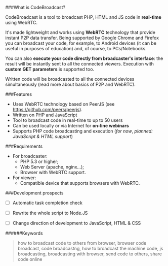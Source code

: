 ###What is CodeBroadcast?

CodeBroadcast is a tool to broadcast PHP, HTML and JS code in **real-time** using WebRTC.

It's made lightweight and works using **WebRTC** technology that provide instant P2P data transfer. Being supported by Google Chrome and Firefox you can broadcast your code, for example, to Android devices (it can be useful in purposes of education) and, of course, to PCs/Notebooks.

You can also **execute your code directly from broadcaster's interface**: the result will be instantly sent to all the connected viewers. Execution with **custom GET parameters** is supported too.

Written code will be broadcasted to all the connected devices simultaneously (read more about basics of P2P and WebRTC).

###Features
* Uses WebRTC technology based on PeerJS (see https://github.com/peers/peerjs).
* Written on PHP and JavaScript
* Tool to broadcast code in real-time to up to 50 users
* Can be used locally or via Internet for **on-line webinars**
* Supports PHP code broadcasting and execution (_for now_, _planned: JavaScript & HTML support_)

###Requirements
* For broadcaster:
  * PHP 5.3 or higher;
  * Web Server (apache, nginx...);
  * Browser with WebRTC support.
* For viewer:
  * Compatible device that supports browsers with WebRTC.

###Development prospects
- [ ] Automatic task completion check
- [ ] Rewrite the whole script to Node.JS
- [ ] Change direction of development to JavaScript, HTML & CSS



######Keywords
> how to broadcast code to others from browser, browser code broadcast, code broadcastng, how to broadcast the machine code, js broadcasting, broadcasting with browser, send code to others, share code online

